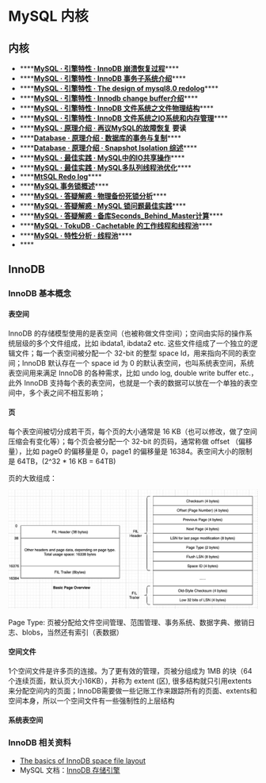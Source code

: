 # MySQL 内核

## 内核

* \*\*\*\*[**MySQL · 引擎特性 · InnoDB 崩溃恢复过程**](http://mysql.taobao.org/monthly/2015/06/01/)\*\*\*\*
* \*\*\*\*[**MySQL · 引擎特性 · InnoDB 事务子系统介绍**](http://mysql.taobao.org/monthly/2015/12/01/)\*\*\*\*
* \*\*\*\*[**MySQL · 引擎特性 · The design of mysql8.0 redolog**](http://mysql.taobao.org/monthly/2019/02/05/)\*\*\*\*
* \*\*\*\*[**MySQL · 引擎特性 · Innodb change buffer介绍**](http://mysql.taobao.org/monthly/2015/07/01/)\*\*\*\*
* \*\*\*\*[**MySQL · 引擎特性 · InnoDB 文件系统之文件物理结构**](http://mysql.taobao.org/monthly/2016/02/01/)\*\*\*\*
* \*\*\*\*[**MySQL · 引擎特性 · InnoDB 文件系统之IO系统和内存管理**](http://mysql.taobao.org/monthly/2016/02/02/)\*\*\*\*
* \*\*\*\*[**MySQL · 原理介绍 · 再议MySQL的故障恢复**](http://mysql.taobao.org/monthly/2018/12/04/) **要读**
* \*\*\*\*[**Database · 原理介绍 · 数据库的事务与复制**](http://mysql.taobao.org/monthly/2018/12/01/)\*\*\*\*
* \*\*\*\*[**Database · 原理介绍 · Snapshot Isolation 综述**](http://mysql.taobao.org/monthly/2019/02/03/)\*\*\*\*
* \*\*\*\*[**MySQL · 最佳实践 · MySQL中的IO共享操作**](http://mysql.taobao.org/monthly/2019/01/09/)\*\*\*\*
* \*\*\*\*[**MySQL · 最佳实践 · MySQL多队列线程池优化**](http://mysql.taobao.org/monthly/2019/02/09/)\*\*\*\*
* \*\*\*\*[**MtSQL Redo log**](http://mysql.taobao.org/monthly/2019/03/03/)\*\*\*\*
* \*\*\*\*[**MySQL 事务锁概述**](http://mysql.taobao.org/monthly/2016/01/01/)\*\*\*\*
* \*\*\*\*[**MySQL · 答疑解惑 · 物理备份死锁分析**](http://mysql.taobao.org/monthly/2016/01/05/)\*\*\*\*
* \*\*\*\*[**MySQL · 答疑解惑 · MySQL 锁问题最佳实践**](http://mysql.taobao.org/monthly/2016/03/10/)\*\*\*\*
* \*\*\*\*[**MySQL · 答疑解惑 · 备库Seconds\_Behind\_Master计算**](http://mysql.taobao.org/monthly/2016/03/09/)\*\*\*\*
* \*\*\*\*[**MySQL · TokuDB · Cachetable 的工作线程和线程池**](http://mysql.taobao.org/monthly/2016/01/06/)\*\*\*\*
* \*\*\*\*[**MySQL · 特性分析 · 线程池**](http://mysql.taobao.org/monthly/2016/02/09/)\*\*\*\*
* \*\*\*\*

## InnoDB

### InnoDB 基本概念

#### 表空间

InnoDB 的存储模型使用的是表空间（也被称做文件空间）；空间由实际的操作系统层级的多个文件组成，比如 ibdata1, ibdata2 etc. 这些文件组成了一个独立的逻辑文件；每一个表空间被分配一个 32-bit 的整型 space Id，用来指向不同的表空间；InnoDB 默认存在一个 space id 为 0 的默认表空间，也叫系统表空间，系统表空间用来满足 InnoDB 的各种需求，比如 undo log, double write buffer etc.，此外 InnoDB 支持每个表的表空间，也就是一个表的数据可以放在一个单独的表空间中，多个表之间不相互影响；

#### 页

每个表空间被切分成若干页，每个页的大小通常是 16 KB（也可以修改，做了空间压缩会有变化等）；每个页会被分配一个 32-bit 的页码，通常称做 offset （偏移量），比如 page0 的偏移量是 0，page1 的偏移量是 16384。表空间大小的限制是 64TB，\(2^32 \* 16 KB = 64TB\)

页的大致组成：

![Page Overview](../../.gitbook/assets/image%20%2852%29.png)

Page Type: 页被分配给文件空间管理、范围管理、事务系统、数据字典、撤销日志、blobs，当然还有索引（表数据）

#### 空间文件

1个空间文件是许多页的连接。为了更有效的管理，页被分组成为 1MB 的块（64个连续页面，默认页大小16KB），并称为 extent \(区\), 很多结构就只引用extents来分配空间内的页面；InnoDB需要做一些记账工作来跟踪所有的页面、extents和空间本身，所以一个空间文件有一些强制性的上层结构

#### 系统表空间



### InnoDB 相关资料

* [The basics of InnoDB space file layout](https://blog.jcole.us/2013/01/03/the-basics-of-innodb-space-file-layout/)
* MySQL 文档：[InnoDB 存储引擎](https://dev.mysql.com/doc/refman/5.7/en/innodb-storage-engine.html)

